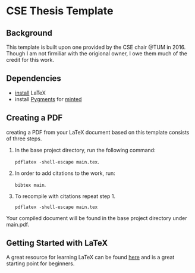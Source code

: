 # CSE Thesis Template
## Background

This template is built upon one provided by the CSE chair @TUM in 2016. Though
I am not firmiliar with the origional owner, I owe them much of the credit for
this work.

## Dependencies

- [install](https://www.latex-tutorial.com/installation/) LaTeX
- install [Pygments](http://pygments.org) for
  [minted](ftp://ftp.dante.de/tex-archive/macros/latex/contrib/minted/minted.pdf)
 
## Creating a PDF
creating a PDF from your LaTeX document based on this template consists of
three steps.

1. In the base project directory, run the following command:

   `pdflatex -shell-escape main.tex`.

2. In order to add citations to the work, run:

   `bibtex main`.

3. To recompile with citations repeat step 1.

   `pdflatex -shell-escape main.tex`
 
Your compiled document will be found in the base project directory under
main.pdf.


## Getting Started with LaTeX
 A great resource for learning LaTeX can be found
[here](https://tobi.oetiker.ch/lshort/lshort.pdf)
and is a great starting point for beginners.

